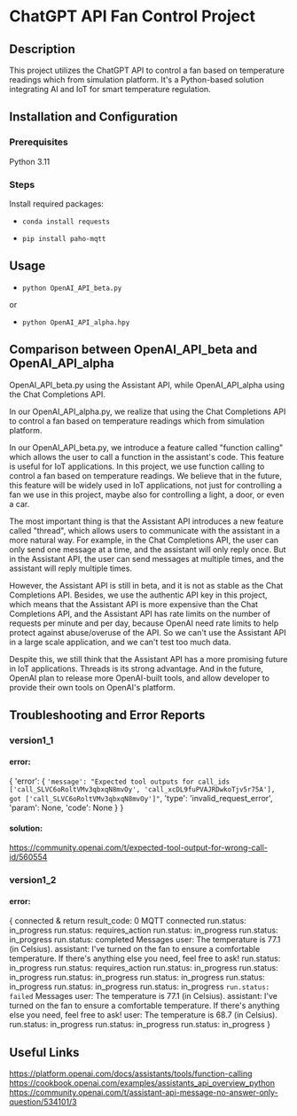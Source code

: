 # ChatGPT API Fan Control Project

## Description

This project utilizes the ChatGPT API to control a fan based on temperature readings which from simulation platform.
It's a Python-based solution integrating AI and IoT for smart temperature regulation.

## Installation and Configuration

### Prerequisites

Python 3.11

### Steps

Install required packages:
* `conda install requests`


* `pip install paho-mqtt`

## Usage

* `python OpenAI_API_beta.py`

or 

* `python OpenAI_API_alpha.hpy`

## Comparison between OpenAI_API_beta and OpenAI_API_alpha

OpenAI_API_beta.py using the Assistant API, while OpenAI_API_alpha using the Chat Completions API.

In our OpenAI_API_alpha.py, we realize that using the Chat Completions API to control a fan based on temperature readings which from simulation platform.

In our OpenAI_API_beta.py, we introduce a feature called "function calling" which allows the user to call a function in the assistant's code.
This feature is useful for IoT applications. In this project, we use function calling to control a fan based on temperature readings.
We believe that in the future, this feature will be widely used in IoT applications, not just for controlling a fan we use in this project, 
maybe also for controlling a light, a door, or even a car.

The most important thing is that the Assistant API introduces a new feature called "thread", which allows users to communicate with the assistant 
in a more natural way. For example, in the Chat Completions API, the user can only send one message at a time, and the assistant will only reply once.
But in the Assistant API, the user can send messages at multiple times, and the assistant will reply multiple times.

However, the Assistant API is still in beta, and it is not as stable as the Chat Completions API. Besides, we use the authentic API key in this project,
which means that the Assistant API is more expensive than the Chat Completions API, and the Assistant API has rate limits on the number of requests per minute and per day,
because OpenAI need rate limits to help protect against abuse/overuse of the API. So we can't use the Assistant API in a large scale application,
and we can't test too much data.

Despite this, we still think that the Assistant API has a more promising future in IoT applications. Threads is its strong advantage.
And in the future, OpenAI plan to release more OpenAI-built tools, and allow developer to provide their own tools on OpenAI's platform.

## Troubleshooting and Error Reports

### version1_1

#### error:

{
    'error': {
        `'message': "Expected tool outputs for call_ids ['call_SLVC6oRoltVMv3qbxqN8mvOy', 'call_xcDL9fuPVAJRDwkoTjv5r75A'], got ['call_SLVC6oRoltVMv3qbxqN8mvOy']"`,
        'type': 'invalid_request_error',
        'param': None,
        'code': None
    }
}

#### solution:

https://community.openai.com/t/expected-tool-output-for-wrong-call-id/560554

### version1_2

#### error:

{
    connected & return result_code: 0
    MQTT connected
    run.status:  in_progress
    run.status:  requires_action
    run.status:  in_progress
    run.status:  in_progress
    run.status:  completed
    Messages
    user: The temperature is 77.1 (in Celsius).
    assistant: I've turned on the fan to ensure a comfortable temperature. If there's anything else you need, feel free to ask!
    run.status:  in_progress
    run.status:  requires_action
    run.status:  in_progress
    run.status:  in_progress
    run.status:  in_progress
    run.status:  in_progress
    run.status:  in_progress
    run.status:  in_progress
    run.status:  in_progress
    `run.status:  failed`
    Messages
    user: The temperature is 77.1 (in Celsius).
    assistant: I've turned on the fan to ensure a comfortable temperature. If there's anything else you need, feel free to ask!
    user: The temperature is 68.7 (in Celsius).
    run.status:  in_progress
    run.status:  in_progress
    run.status:  in_progress
}

## Useful Links
https://platform.openai.com/docs/assistants/tools/function-calling
https://cookbook.openai.com/examples/assistants_api_overview_python
https://community.openai.com/t/assistant-api-message-no-answer-only-question/534101/3
